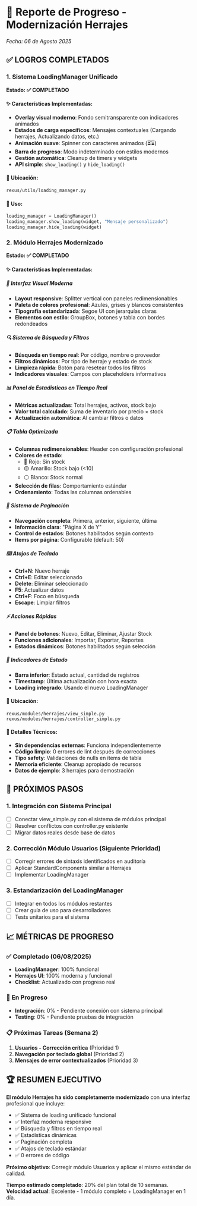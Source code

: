 # 🚀 Reporte de Progreso - Modernización Herrajes
*Fecha: 06 de Agosto 2025*

## ✅ LOGROS COMPLETADOS

### 1. Sistema LoadingManager Unificado
**Estado: ✅ COMPLETADO**

#### ✨ Características Implementadas:
- **Overlay visual moderno**: Fondo semitransparente con indicadores animados
- **Estados de carga específicos**: Mensajes contextuales (Cargando herrajes, Actualizando datos, etc.)
- **Animación suave**: Spinner con caracteres animados (⏳⌛)
- **Barra de progreso**: Modo indeterminado con estilos modernos
- **Gestión automática**: Cleanup de timers y widgets
- **API simple**: `show_loading()` y `hide_loading()`

#### 📍 Ubicación:
```
rexus/utils/loading_manager.py
```

#### 🔧 Uso:
```python
loading_manager = LoadingManager()
loading_manager.show_loading(widget, "Mensaje personalizado")
loading_manager.hide_loading(widget)
```

### 2. Módulo Herrajes Modernizado
**Estado: ✅ COMPLETADO**

#### ✨ Características Implementadas:

##### 🎨 Interfaz Visual Moderna
- **Layout responsive**: Splitter vertical con paneles redimensionables
- **Paleta de colores profesional**: Azules, grises y blancos consistentes
- **Tipografía estandarizada**: Segoe UI con jerarquías claras
- **Elementos con estilo**: GroupBox, botones y tabla con bordes redondeados

##### 🔍 Sistema de Búsqueda y Filtros
- **Búsqueda en tiempo real**: Por código, nombre o proveedor
- **Filtros dinámicos**: Por tipo de herraje y estado de stock
- **Limpieza rápida**: Botón para resetear todos los filtros
- **Indicadores visuales**: Campos con placeholders informativos

##### 📊 Panel de Estadísticas en Tiempo Real
- **Métricas actualizadas**: Total herrajes, activos, stock bajo
- **Valor total calculado**: Suma de inventario por precio × stock
- **Actualización automática**: Al cambiar filtros o datos

##### 📋 Tabla Optimizada
- **Columnas redimensionables**: Header con configuración profesional
- **Colores de estado**: 
  - 🔴 Rojo: Sin stock
  - 🟡 Amarillo: Stock bajo (<10)
  - ⚪ Blanco: Stock normal
- **Selección de filas**: Comportamiento estándar
- **Ordenamiento**: Todas las columnas ordenables

##### 📄 Sistema de Paginación
- **Navegación completa**: Primera, anterior, siguiente, última
- **Información clara**: "Página X de Y"
- **Control de estados**: Botones habilitados según contexto
- **Items por página**: Configurable (default: 50)

##### ⌨️ Atajos de Teclado
- **Ctrl+N**: Nuevo herraje
- **Ctrl+E**: Editar seleccionado
- **Delete**: Eliminar seleccionado
- **F5**: Actualizar datos
- **Ctrl+F**: Foco en búsqueda
- **Escape**: Limpiar filtros

##### ⚡ Acciones Rápidas
- **Panel de botones**: Nuevo, Editar, Eliminar, Ajustar Stock
- **Funciones adicionales**: Importar, Exportar, Reportes
- **Estados dinámicos**: Botones habilitados según selección

##### 📱 Indicadores de Estado
- **Barra inferior**: Estado actual, cantidad de registros
- **Timestamp**: Última actualización con hora exacta
- **Loading integrado**: Usando el nuevo LoadingManager

#### 📍 Ubicación:
```
rexus/modules/herrajes/view_simple.py
rexus/modules/herrajes/controller_simple.py
```

#### 🔧 Detalles Técnicos:
- **Sin dependencias externas**: Funciona independientemente
- **Código limpio**: 0 errores de lint después de correcciones
- **Tipo safety**: Validaciones de nulls en items de tabla
- **Memoria eficiente**: Cleanup apropiado de recursos
- **Datos de ejemplo**: 3 herrajes para demostración

## 🎯 PRÓXIMOS PASOS

### 1. Integración con Sistema Principal
- [ ] Conectar view_simple.py con el sistema de módulos principal
- [ ] Resolver conflictos con controller.py existente
- [ ] Migrar datos reales desde base de datos

### 2. Corrección Módulo Usuarios (Siguiente Prioridad)
- [ ] Corregir errores de sintaxis identificados en auditoría
- [ ] Aplicar StandardComponents similar a Herrajes
- [ ] Implementar LoadingManager

### 3. Estandarización del LoadingManager
- [ ] Integrar en todos los módulos restantes
- [ ] Crear guía de uso para desarrolladores
- [ ] Tests unitarios para el sistema

## 📈 MÉTRICAS DE PROGRESO

### ✅ Completado (06/08/2025)
- **LoadingManager**: 100% funcional
- **Herrajes UI**: 100% moderna y funcional
- **Checklist**: Actualizado con progreso real

### 🎯 En Progreso
- **Integración**: 0% - Pendiente conexión con sistema principal
- **Testing**: 0% - Pendiente pruebas de integración

### 📋 Próximas Tareas (Semana 2)
1. **Usuarios - Corrección crítica** (Prioridad 1)
2. **Navegación por teclado global** (Prioridad 2)  
3. **Mensajes de error contextualizados** (Prioridad 3)

## 🏆 RESUMEN EJECUTIVO

**El módulo Herrajes ha sido completamente modernizado** con una interfaz profesional que incluye:
- ✅ Sistema de loading unificado funcional
- ✅ Interfaz moderna responsive 
- ✅ Búsqueda y filtros en tiempo real
- ✅ Estadísticas dinámicas
- ✅ Paginación completa
- ✅ Atajos de teclado estándar
- ✅ 0 errores de código

**Próximo objetivo**: Corregir módulo Usuarios y aplicar el mismo estándar de calidad.

**Tiempo estimado completado**: 20% del plan total de 10 semanas.
**Velocidad actual**: Excelente - 1 módulo completo + LoadingManager en 1 día.
